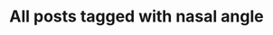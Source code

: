 ---
layout: tag
title: "All posts tagged with nasal angle"
permalink: /weblog/tags/nasal-angle/
taxonomy: nasal angle
---